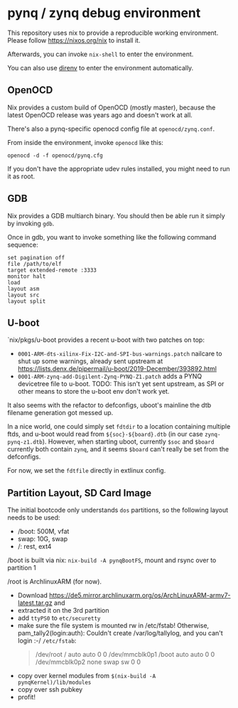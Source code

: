 # pynq / zynq debug environment

This repository uses nix to provide a reproducible working environment. Please
follow https://nixos.org/nix to install it.

Afterwards, you can invoke `nix-shell` to enter the environment.

You can also use [direnv](https://direnv.net) to enter the environment
automatically.

## OpenOCD
Nix provides a custom build of OpenOCD (mostly master), because the latest
OpenOCD release was years ago and doesn't work at all.

There's also a pynq-specific openocd config file at `openocd/zynq.conf`.

From inside the environment, invoke `openocd` like this:

```
openocd -d -f openocd/pynq.cfg
```

If you don't have the appropriate udev rules installed, you might need to run
it as root.

## GDB
Nix provides a GDB multiarch binary. You should then be able run it simply by
invoking `gdb`.

Once in gdb, you want to invoke something like the following command sequence:

```
set pagination off
file /path/to/elf
target extended-remote :3333
monitor halt
load
layout asm
layout src
layout split
```

## U-boot
`nix/pkgs/u-boot provides a recent u-boot with two patches on top:
 - `0001-ARM-dts-xilinx-Fix-I2C-and-SPI-bus-warnings.patch`
   nailcare to shut up some warnings, already sent upstream at
   https://lists.denx.de/pipermail/u-boot/2019-December/393892.html
 - `0001-ARM-zynq-add-Digilent-Zynq-PYNQ-Z1.patch`
   adds a PYNQ devicetree file to u-boot.
   TODO: This isn't yet sent upstream, as SPI or other means to store the
   u-boot env don't work yet.

It also seems with the refactor to defconfigs, uboot's mainline the dtb
filename generation got messed up.

In a nice world, one could simply set `fdtdir` to a location containing
multiple ftds, and u-boot would read from `${soc}-${board}.dtb` (in our case
`zynq-pynq-z1.dtb`).
However, when starting uboot, currently `$soc` and `$board` currently both
contain `zynq`, and it seems `$board` can't really be set from the defconfigs.

For now, we set the `fdtfile` directly in extlinux config.


## Partition Layout, SD Card Image
The initial bootcode only understands `dos` partitions, so the following layout
needs to be used:
 - /boot: 500M, vfat
 - swap: 10G, swap
 - /: rest, ext4

/boot is built via nix:
`nix-build -A pynqBootFS`, mount and rsync over to partition 1

/root is ArchlinuxARM (for now).
 - Download https://de5.mirror.archlinuxarm.org/os/ArchLinuxARM-armv7-latest.tar.gz and
 - extracted it on the 3rd partition
 - add `ttyPS0` to `etc/securetty`
 - make sure the file system is mounted rw in /etc/fstab! Otherwise, pam_tally2(login:auth): Couldn't create /var/log/tallylog, and you can't login :-/
   `/etc/fstab`:
   > /dev/root / auto auto 0 0
   > /dev/mmcblk0p1 /boot auto auto 0 0
   > /dev/mmcblk0p2 none swap sw 0 0
 - copy over kernel modules from `$(nix-build -A pynqKernel)/lib/modules`
 - copy over ssh pubkey
 - profit!
